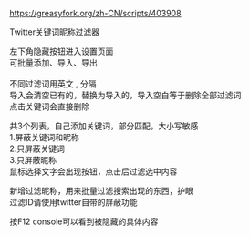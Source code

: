 https://greasyfork.org/zh-CN/scripts/403908

Twitter关键词昵称过滤器

左下角隐藏按钮进入设置页面<br>
可批量添加、导入、导出<br><br>
不同过滤词用英文 , 分隔<br>
导入会清空已有的，替换为导入的，导入空白等于删除全部过滤词<br>
点击关键词会直接删除

共3个列表，自己添加关键词，部分匹配，大小写敏感<br>
1.屏蔽关键词和昵称<br>
2.只屏蔽关键词<br>
3.只屏蔽昵称<br>
鼠标选择文字会出现按钮，点击后过滤选中内容

新增过滤昵称，用来批量过滤搜索出现的东西，护眼<br>
过滤ID请使用twitter自带的屏蔽功能<br>

按F12 console可以看到被隐藏的具体内容



